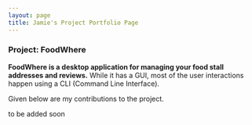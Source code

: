 ```yaml
---
layout: page
title: Jamie's Project Portfolio Page
---
```


### Project: FoodWhere

**FoodWhere is a desktop application for managing your food stall addresses and reviews.** While it has a GUI, most of the user interactions happen using a CLI (Command Line Interface).

Given below are my contributions to the project.

to be added soon
